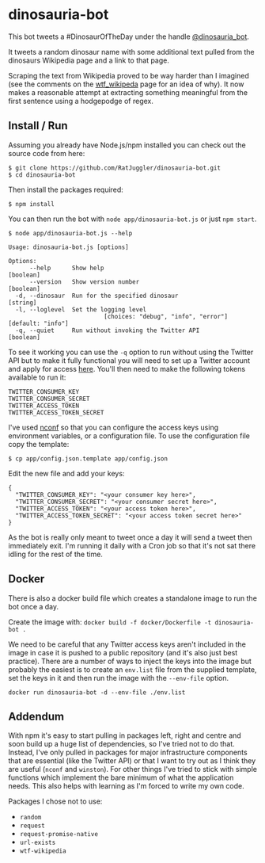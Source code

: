 # dinosauria-bot

This bot tweets a #DinosaurOfTheDay under the handle [@dinosauria_bot](https://twitter.com/dinosauria_bot).

It tweets a random dinosaur name with some additional text pulled from the dinosaurs Wikipedia page and a link to that page.

Scraping the text from Wikipedia proved to be way harder than I imagined (see the comments on the 
[wtf_wikipeda](https://github.com/spencermountain/wtf_wikipedia) page for an idea of why). It now makes a reasonable attempt at 
extracting something meaningful from the first sentence using a hodgepodge of regex.

## Install / Run

Assuming you already have Node.js/npm installed you can check out the source code from here:
```
$ git clone https://github.com/RatJuggler/dinosauria-bot.git
$ cd dinosauria-bot
```
Then install the packages required:
```
$ npm install
```
You can then run the bot with `node app/dinosauria-bot.js` or just `npm start`.
```
$ node app/dinosauria-bot.js --help

Usage: dinosauria-bot.js [options]

Options:
      --help      Show help                                            [boolean]
      --version   Show version number                                  [boolean]
  -d, --dinosaur  Run for the specified dinosaur                        [string]
  -l, --loglevel  Set the logging level
                           [choices: "debug", "info", "error"] [default: "info"]
  -q, --quiet     Run without invoking the Twitter API                 [boolean]
```
To see it working you can use the `-q` option to run without using the Twitter API but to make it fully functional you will need to 
set up a Twitter account and apply for access [here](https://developer.twitter.com/en/apply-for-access). You'll then need to make 
the following tokens available to run it:
```
TWITTER_CONSUMER_KEY
TWITTER_CONSUMER_SECRET
TWITTER_ACCESS_TOKEN
TWITTER_ACCESS_TOKEN_SECRET
```
I've used [nconf](https://www.npmjs.com/package/nconf) so that you can configure the access keys using environment variables, or a 
configuration file. To use the configuration file copy the template:
```
$ cp app/config.json.template app/config.json
```
Edit the new file and add your keys:
```
{
  "TWITTER_CONSUMER_KEY": "<your consumer key here>",
  "TWITTER_CONSUMER_SECRET": "<your consumer secret here>",
  "TWITTER_ACCESS_TOKEN": "<your access token here>",
  "TWITTER_ACCESS_TOKEN_SECRET": "<your access token secret here>"
}
```
As the bot is really only meant to tweet once a day it will send a tweet then immediately exit. I'm running it daily with a Cron 
job so that it's not sat there idling for the rest of the time.

## Docker

There is also a docker build file which creates a standalone image to run the bot once a day.

Create the image with: `docker build -f docker/Dockerfile -t dinosauria-bot .`

We need to be careful that any Twitter access keys aren't included in the image in case it is pushed to a public repository (and
it's also just best practice). There are a number of ways to inject the keys into the image but probably the easiest is to create 
an `env.list` file from the supplied template, set the keys in it and then run the image with the `--env-file` option.

    docker run dinosauria-bot -d --env-file ./env.list

## Addendum

With npm it's easy to start pulling in packages left, right and centre and soon build up a huge list of dependencies, so I've tried 
not to do that. Instead, I've only pulled in packages for major infrastructure components that are essential (like the Twitter API) 
or that I want to try out as I think they are useful (`nconf` and `winston`). For other things I've tried to stick with simple 
functions which implement the bare minimum of what the application needs. This also helps with learning as I'm forced to write my 
own code.

Packages I chose not to use:

- `random`
- `request`
- `request-promise-native`
- `url-exists`
- `wtf-wikipedia`
